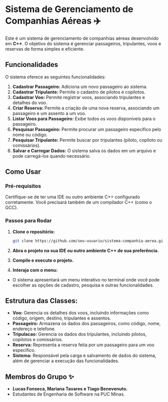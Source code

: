 # Sistema de Gerenciamento de Companhias Aéreas ✈️

Este é um sistema de gerenciamento de companhias aéreas desenvolvido em **C++**. O objetivo do sistema é gerenciar passageiros, tripulantes, voos e reservas de forma simples e eficiente.

## Funcionalidades

O sistema oferece as seguintes funcionalidades:

1. **Cadastrar Passageiro:** Adiciona um novo passageiro ao sistema.
2. **Cadastrar Tripulante:** Permite o cadastro de pilotos e copilotos.
3. **Cadastrar Voo:** Permite registrar voos, associando tripulantes e detalhes do voo.
4. **Criar Reserva:** Permite a criação de uma nova reserva, associando um passageiro e um assento a um voo.
5. **Listar Voos para Passageiro:** Exibe todos os voos disponíveis para o passageiro.
6. **Pesquisar Passageiro:** Permite procurar um passageiro específico pelo nome ou código.
7. **Pesquisar Tripulante:** Permite buscar por tripulantes (piloto, copiloto ou comissários).
8. **Salvar e Carregar Dados:** O sistema salva os dados em um arquivo e pode carregá-los quando necessário.

## Como Usar

### Pré-requisitos

Certifique-se de ter uma IDE ou outro ambiente C++ configurado corretamente. Você precisará também de um compilador C++ (como o GCC).

### Passos para Rodar

1. **Clone o repositório:**

   ```bash
   git clone https://github.com/seu-usuario/sistema-companhia-aerea.git

2. **Abra o projeto na sua IDE ou outro ambiente C++ de sua preferência.**

3. **Compile e execute o projeto.**

4. **Interaja com o menu:**
 - O sistema apresentará um menu interativo no terminal onde você pode escolher as opções de cadastro, pesquisa e outras funcionalidades.

## Estrutura das Classes:

- **Voo:** Gerencia os detalhes dos voos, incluindo informações como código, origem, destino, tripulantes e assentos.
- **Passageiro:** Armazena os dados dos passageiros, como código, nome, endereço e telefone.
- **Tripulacao:** Gerencia os dados dos tripulantes, incluindo pilotos, copilotos e comissários.
- **Reserva:** Representa a reserva feita por um passageiro para um voo específico.
- **Sistema:** Responsável pela carga e salvamento de dados do sistema, além de gerenciar a execução das funcionalidades.

## Membros do Grupo ✨
- **Lucas Fonseca, Mariana Tavares e Tiago Benevenuto.**
- Estudantes de Engenharia de Software na PUC Minas.
